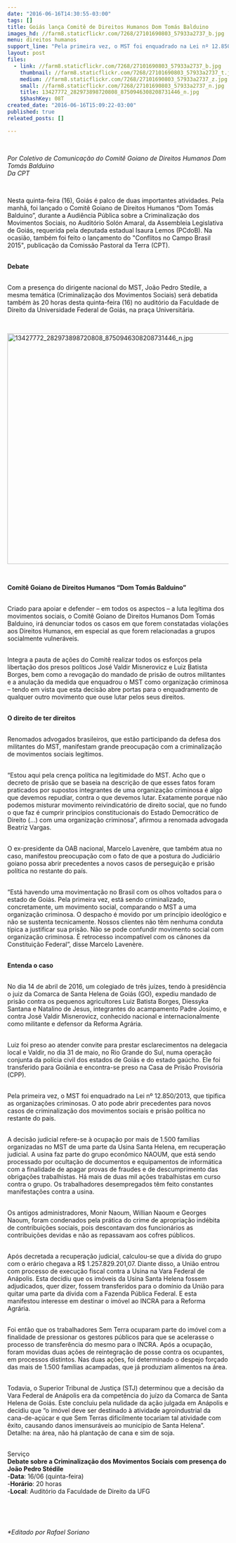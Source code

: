 ```yaml
---
date: "2016-06-16T14:30:55-03:00"
tags: []
title: Goiás lança Comitê de Direitos Humanos Dom Tomás Balduino
images_hd: //farm8.staticflickr.com/7268/27101690803_57933a2737_b.jpg
menu: direitos humanos
support_line: "Pela primeira vez, o MST foi enquadrado na Lei nº 12.850/2013, que tipifica as organizações criminosas."
layout: post
files:
  - link: //farm8.staticflickr.com/7268/27101690803_57933a2737_b.jpg
    thumbnail: //farm8.staticflickr.com/7268/27101690803_57933a2737_t.jpg
    medium: //farm8.staticflickr.com/7268/27101690803_57933a2737_z.jpg
    small: //farm8.staticflickr.com/7268/27101690803_57933a2737_n.jpg
    title: 13427772_282973898720808_8750946308208731446_n.jpg
    $$hashKey: 08T
created_date: "2016-06-16T15:09:22-03:00"
published: true
releated_posts: []

---
```

<p>&nbsp;</p>

<p><em>Por Coletivo de Comunica&ccedil;&atilde;o do Comit&ecirc; Goiano de Direitos Humanos Dom Tom&aacute;s Balduino<br />
Da CPT</em></p>

<p>&nbsp;</p>

<p>Nesta quinta-feira (16), Goi&aacute;s &eacute; palco de duas importantes atividades. Pela manh&atilde;, foi lan&ccedil;ado o Comit&ecirc; Goiano de Direitos Humanos &ldquo;Dom Tom&aacute;s Balduino&rdquo;, durante a Audi&ecirc;ncia P&uacute;blica sobre a Criminaliza&ccedil;&atilde;o dos Movimentos Sociais, no Audit&oacute;rio Sol&oacute;n Amaral, da Assembleia Legislativa de Goi&aacute;s, requerida pela deputada estadual Isaura Lemos (PCdoB). Na ocasi&atilde;o, tamb&eacute;m foi feito o lan&ccedil;amento do &quot;Conflitos no Campo Brasil 2015&quot;, publica&ccedil;&atilde;o da Comiss&atilde;o Pastoral da Terra (CPT).</p>

<p><br />
<strong>Debate</strong></p>

<p><br />
Com a presen&ccedil;a do dirigente nacional do MST, Jo&atilde;o Pedro Stedile, a mesma tem&aacute;tica (Criminaliza&ccedil;&atilde;o dos Movimentos Sociais) ser&aacute; debatida tamb&eacute;m &agrave;s 20 horas desta quinta-feira (16) no audit&oacute;rio da Faculdade de Direito da Universidade Federal de Goi&aacute;s, na pra&ccedil;a Universit&aacute;ria.</p>

<p>&nbsp;</p>

<p><img alt="13427772_282973898720808_8750946308208731446_n.jpg" height="525" src="//farm8.staticflickr.com/7268/27101690803_57933a2737_b.jpg" width="700" /></p>

<p>&nbsp;</p>

<p><strong>Comit&ecirc; Goiano de Direitos Humanos &ldquo;Dom Tom&aacute;s Balduino&rdquo;</strong></p>

<p><br />
Criado para apoiar e defender &ndash; em todos os aspectos &ndash; a luta leg&iacute;tima dos movimentos sociais, o Comit&ecirc; Goiano de Direitos Humanos Dom Tom&aacute;s Balduino, ir&aacute; denunciar todos os casos em que forem constatadas viola&ccedil;&otilde;es aos Direitos Humanos, em especial as que forem relacionadas a grupos socialmente vulner&aacute;veis.</p>

<p><br />
Integra a pauta de a&ccedil;&otilde;es do Comit&ecirc; realizar todos os esfor&ccedil;os pela liberta&ccedil;&atilde;o dos presos pol&iacute;ticos Jos&eacute; Valdir Misnerovicz e Luiz Batista Borges, bem como a revoga&ccedil;&atilde;o do mandado de pris&atilde;o de outros militantes e a anula&ccedil;&atilde;o da medida que enquadrou o MST como organiza&ccedil;&atilde;o criminosa &ndash; tendo em vista que esta decis&atilde;o abre portas para o enquadramento de qualquer outro movimento que ouse lutar pelos seus direitos.</p>

<p><br />
<strong>O direito de ter direitos</strong></p>

<p><br />
Renomados advogados brasileiros, que est&atilde;o participando da defesa dos militantes do MST, manifestam grande preocupa&ccedil;&atilde;o com a criminaliza&ccedil;&atilde;o de movimentos sociais leg&iacute;timos.</p>

<p><br />
&ldquo;Estou aqui pela cren&ccedil;a pol&iacute;tica na legitimidade do MST. Acho que o decreto de pris&atilde;o que se baseia na descri&ccedil;&atilde;o de que esses fatos foram praticados por supostos integrantes de uma organiza&ccedil;&atilde;o criminosa &eacute; algo que devemos repudiar, contra o que devemos lutar. Exatamente porque n&atilde;o podemos misturar movimento reivindicat&oacute;rio de direito social, que no fundo o que faz &eacute; cumprir princ&iacute;pios constitucionais do Estado Democr&aacute;tico de Direito (...) com uma organiza&ccedil;&atilde;o criminosa&rdquo;, afirmou a renomada advogada Beatriz Vargas.</p>

<p><br />
O ex-presidente da OAB nacional, Marcelo Laven&egrave;re, que tamb&eacute;m atua no caso, manifestou preocupa&ccedil;&atilde;o com o fato de que a postura do Judici&aacute;rio goiano possa abrir precedentes a novos casos de persegui&ccedil;&atilde;o e pris&atilde;o pol&iacute;tica no restante do pa&iacute;s.</p>

<p><br />
&ldquo;Est&aacute; havendo uma movimenta&ccedil;&atilde;o no Brasil com os olhos voltados para o estado de Goi&aacute;s. Pela primeira vez, est&aacute; sendo criminalizado, concretamente, um movimento social, comparando o MST a uma organiza&ccedil;&atilde;o criminosa. O despacho &eacute; movido por um princ&iacute;pio ideol&oacute;gico e n&atilde;o se sustenta tecnicamente. Nossos clientes n&atilde;o t&ecirc;m nenhuma conduta t&iacute;pica a justificar sua pris&atilde;o. N&atilde;o se pode confundir movimento social com organiza&ccedil;&atilde;o criminosa. &Eacute; retrocesso incompat&iacute;vel com os c&acirc;nones da Constitui&ccedil;&atilde;o Federal&rdquo;, disse Marcelo Laven&egrave;re.</p>

<p><br />
<strong>Entenda o caso</strong></p>

<p><br />
No dia 14 de abril de 2016, um colegiado de tr&ecirc;s ju&iacute;zes, tendo &agrave; presid&ecirc;ncia o juiz da Comarca de Santa Helena de Goi&aacute;s (GO), expediu mandado de pris&atilde;o contra os pequenos agricultores Luiz Batista Borges, Diessyka Santana e Natalino de Jesus, integrantes do acampamento Padre Josimo, e contra Jos&eacute; Valdir Misnerovicz, conhecido nacional e internacionalmente como militante e defensor da Reforma Agr&aacute;ria.</p>

<p><br />
Luiz foi preso ao atender convite para prestar esclarecimentos na delegacia local e Valdir, no dia 31 de maio, no Rio Grande do Sul, numa opera&ccedil;&atilde;o conjunta da pol&iacute;cia civil dos estados de Goi&aacute;s e do estado ga&uacute;cho. Ele foi transferido para Goi&acirc;nia e encontra-se preso na Casa de Pris&atilde;o Provis&oacute;ria (CPP).</p>

<p><br />
Pela primeira vez, o MST foi enquadrado na Lei n&ordm; 12.850/2013, que tipifica as organiza&ccedil;&otilde;es criminosas. O ato pode abrir precedentes para novos casos de criminaliza&ccedil;&atilde;o dos movimentos sociais e pris&atilde;o pol&iacute;tica no restante do pa&iacute;s.</p>

<p><br />
A decis&atilde;o judicial refere-se &agrave; ocupa&ccedil;&atilde;o por mais de 1.500 fam&iacute;lias organizadas no MST de uma parte da Usina Santa Helena, em recupera&ccedil;&atilde;o judicial. A usina faz parte do grupo econ&ocirc;mico NAOUM, que est&aacute; sendo processado por oculta&ccedil;&atilde;o de documentos e equipamentos de inform&aacute;tica com a finalidade de apagar provas de fraudes e de descumprimento das obriga&ccedil;&otilde;es trabalhistas. H&aacute; mais de duas mil a&ccedil;&otilde;es trabalhistas em curso contra o grupo. Os trabalhadores desempregados t&ecirc;m feito constantes manifesta&ccedil;&otilde;es contra a usina.</p>

<p><br />
Os antigos administradores, Monir Naoum, Willian Naoum e Georges Naoum, foram condenados pela pr&aacute;tica do crime de apropria&ccedil;&atilde;o ind&eacute;bita de contribui&ccedil;&otilde;es sociais, pois descontavam dos funcion&aacute;rios as contribui&ccedil;&otilde;es devidas e n&atilde;o as repassavam aos cofres p&uacute;blicos.</p>

<p><br />
Ap&oacute;s decretada a recupera&ccedil;&atilde;o judicial, calculou-se que a d&iacute;vida do grupo com o er&aacute;rio chegava a R$ 1.257.829.201,07. Diante disso, a Uni&atilde;o entrou com processo de execu&ccedil;&atilde;o fiscal contra a Usina na Vara Federal de An&aacute;polis. Esta decidiu que os im&oacute;veis da Usina Santa Helena fossem adjudicados, quer dizer, fossem transferidos para o dom&iacute;nio da Uni&atilde;o para quitar uma parte da d&iacute;vida com a Fazenda P&uacute;blica Federal. E esta manifestou interesse em destinar o im&oacute;vel ao INCRA para a Reforma Agr&aacute;ria.</p>

<p><br />
Foi ent&atilde;o que os trabalhadores Sem Terra ocuparam parte do im&oacute;vel com a finalidade de pressionar os gestores p&uacute;blicos para que se acelerasse o processo de transfer&ecirc;ncia do mesmo para o INCRA. Ap&oacute;s a ocupa&ccedil;&atilde;o, foram movidas duas a&ccedil;&otilde;es de reintegra&ccedil;&atilde;o de posse contra os ocupantes, em processos distintos. Nas duas a&ccedil;&otilde;es, foi determinado o despejo for&ccedil;ado das mais de 1.500 fam&iacute;lias acampadas, que j&aacute; produziam alimentos na &aacute;rea.</p>

<p><br />
Todavia, o Superior Tribunal de Justi&ccedil;a (STJ) determinou que a decis&atilde;o da Vara Federal de An&aacute;polis era da compet&ecirc;ncia do ju&iacute;zo da Comarca de Santa Helena de Goi&aacute;s. Este concluiu pela nulidade da a&ccedil;&atilde;o julgada em An&aacute;polis e decidiu que &ldquo;o im&oacute;vel deve ser destinado &agrave; atividade agroindustrial da cana-de-a&ccedil;&uacute;car e que Sem Terras dificilmente tocariam tal atividade com &ecirc;xito, causando danos imensur&aacute;veis ao munic&iacute;pio de Santa Helena&rdquo;. Detalhe: na &aacute;rea, n&atilde;o h&aacute; planta&ccedil;&atilde;o de cana e sim de soja.</p>

<p><br />
Servi&ccedil;o<br />
<strong>Debate sobre a Criminaliza&ccedil;&atilde;o dos Movimentos Sociais com presen&ccedil;a do Jo&atilde;o Pedro St&eacute;dile</strong><br />
-<strong>Data</strong>: 16/06 (quinta-feira)<br />
-<strong>Hor&aacute;rio</strong>: 20 horas<br />
-<strong>Local</strong>: Audit&oacute;rio da Faculdade de Direito da UFG</p>

<p>&nbsp;</p>

<p>&nbsp;</p>

<p><em>*Editado por Rafael Soriano</em></p>
